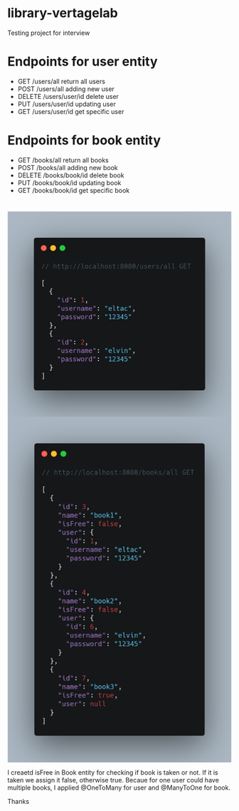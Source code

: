 # library-vertagelab
Testing project for interview

# Endpoints for user entity

- GET /users/all return all users
- POST /users/all adding new user
- DELETE /users/user/id delete user
- PUT /users/user/id updating user
- GET /users/user/id get specific user 

# Endpoints for book entity

- GET /books/all return all books
- POST /books/all adding new book
- DELETE /books/book/id delete book
- PUT /books/book/id updating book
- GET /books/book/id get specific book 

#

<img align="center" alt = "allUsers" width="auto" src="https://github.com/eltacshikhsaidov/library-vertagelab/blob/main/getUsers.png?raw=true">

<img align="center" alt = "allUsers" width="auto" src="https://github.com/eltacshikhsaidov/library-vertagelab/blob/main/getBooks.png?raw=true">

I creaetd isFree in Book entity for checking if book is taken or not. If it is taken we assign it false, otherwise true.
Becaue for one user could have multiple books, I applied @OneToMany for user and @ManyToOne for book.

Thanks
